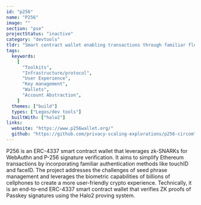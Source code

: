 ```yaml
---
id: "p256"
name: "P256"
image: ""
section: "pse"
projectStatus: "inactive"
category: "devtools"
tldr: "Smart contract wallet enabling transactions through familiar flows like touchID, faceID, WebAuth, and Passkeys."
tags:
  keywords:
    [
      "Toolkits",
      "Infrastructure/protocol",
      "User Experience",
      "Key management",
      "Wallets",
      "Account Abstraction",
    ]
  themes: ["build"]
  types: ["Legos/dev tools"]
  builtWith: ["halo2"]
links:
  website: "https://www.p256wallet.org/"
  github: "https://github.com/privacy-scaling-explorations/p256-circom"
---
```


P256 is an ERC-4337 smart contract wallet that leverages zk-SNARKs for WebAuthn and P-256 signature verification. It aims to simplify Ethereum transactions by incorporating familiar authentication methods like touchID and faceID. The project addresses the challenges of seed phrase management and leverages the biometric capabilities of billions of cellphones to create a more user-friendly crypto experience. Technically, it is an end-to-end ERC-4337 smart contract wallet that verifies ZK proofs of Passkey signatures using the Halo2 proving system.
